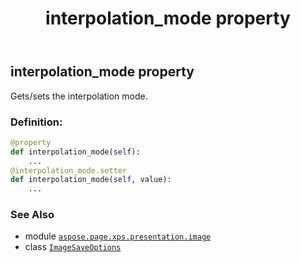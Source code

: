 ﻿---
title: interpolation_mode property
second_title: Aspose.Page for Python via .NET API References
description: 
type: docs
weight: 60
url: /python-net/aspose.page.xps.presentation.image/imagesaveoptions/interpolation_mode/
is_root: false
---

## interpolation_mode property


Gets/sets the interpolation mode.
### Definition:
```python
@property
def interpolation_mode(self):
    ...
@interpolation_mode.setter
def interpolation_mode(self, value):
    ...
```

### See Also
* module [`aspose.page.xps.presentation.image`](../../)
* class [`ImageSaveOptions`](/page/python-net/aspose.page.xps.presentation.image/imagesaveoptions)
